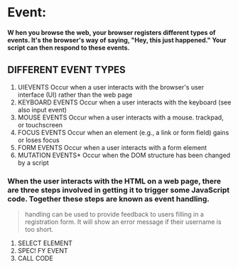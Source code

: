 # Event:
#### W hen you browse the web, your browser registers different types of events. It's the browser's way of saying, "Hey, this just happened." Your script can then respond to these events. 
## DIFFERENT EVENT TYPES 
1. UIEVENTS Occur when a user interacts with the browser's user interface (UI) rather than the web page 
2. KEYBOARD EVENTS Occur when a user interacts with the keyboard (see also input event) 
3. MOUSE EVENTS Occur when a user interacts with a mouse. trackpad, or touchscreen 
4. FOCUS EVENTS Occur when an element (e.g., a link or form field) gains or loses focus 
5. FORM EVENTS Occur when a user interacts with a form element 
6. MUTATION EVENTS*  Occur when the DOM structure has been changed by a script 

### When the user interacts with the HTML on a web page, there are three steps involved in getting it to trigger some JavaScript code. Together these steps are known as event handling. 
>  handling can be used to provide feedback to users filling in a registration form. It will show an error message if their username is too short. 

1. SELECT ELEMENT
2. SPEC! FY EVENT 
3. CALL CODE



